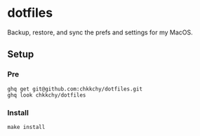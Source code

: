 dotfiles
==================================================
Backup, restore, and sync the prefs and settings for my MacOS.


Setup
--------------------------------------------------

### Pre
```
ghq get git@github.com:chkkchy/dotfiles.git
ghq look chkkchy/dotfiles
```

### Install
```
make install
```
